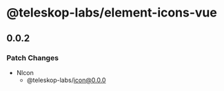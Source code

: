 # @teleskop-labs/element-icons-vue

## 0.0.2

### Patch Changes

- NIcon
  - @teleskop-labs/icon@0.0.0
